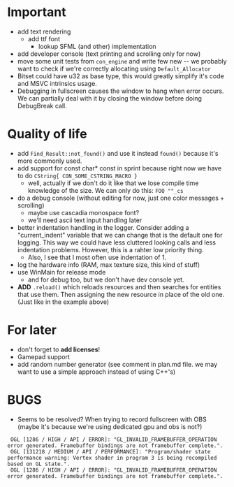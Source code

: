 # **Important**
* add text rendering
    * add ttf font
        * lookup SFML (and other) implementation
* add developer console (text printing and scrolling only for now)
* move some unit tests from `con_engine` and write few new -- we probably want to check if we're correctly allocating using `Default_Allocator` 
* Bitset could have u32 as base type, this would greatly simplify it's code and MSVC intrinsics usage.
* Debugging in fullscreen causes the window to hang when error occurs. We can partially deal with it by closing the window before doing DebugBreak call.

# **Quality of life**
* add `Find_Result::not_found()` and use it instead `found()` because it's more commonly used.
* add support for const char* const in sprint because right now we have to do `CString{ CON_SOME_CSTRING_MACRO }`
    * well, actually if we don't do it like that we lose compile time knowledge of the size. We can only do this: `FOO ""_cs` 
* do a debug console (without editing for now, just one color messages + scrolling)
    * maybe use cascadia monospace font?
    * we'll need ascii text input handling later
* better indentation handling in the logger. Consider adding a "current_indent" variable that we can change that is the default one for logging. This way we could have less cluttered looking calls and less indentation problems. However, this is a rahter low priority thing.
    * Also, I see that I most often use indentation of 1.
* log the hardware info (RAM, max texture size, this kind of stuff)
* use WinMain for release mode
    * and for debug too, but we don't have dev console yet.
* **ADD** `.reload()` which reloads resources and then searches for entities that use them. Then assigning the new resource in place of the old one. (Just like in the example above)

# **For later**
* don't forget to **add licenses**!
* Gamepad support
* add random number generator (see comment in plan.md file. we may want to use a simple approach instead of using C++'s)

# **BUGS**
* Seems to be resolved? When trying to record fullscreen with OBS (maybe it's because we're using dedicated gpu and obs is not?)
```
 OGL [1286 / HIGH / API / ERROR]: "GL_INVALID_FRAMEBUFFER_OPERATION error generated. Framebuffer bindings are not framebuffer complete.".
 OGL [131218 / MEDIUM / API / PERFORMANCE]: "Program/shader state performance warning: Vertex shader in program 3 is being recompiled based on GL state.".
 OGL [1286 / HIGH / API / ERROR]: "GL_INVALID_FRAMEBUFFER_OPERATION error generated. Framebuffer bindings are not framebuffer complete.".
```